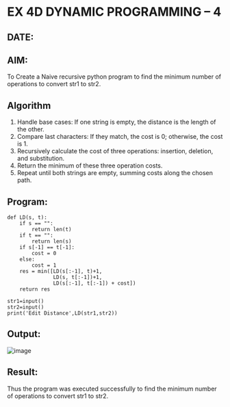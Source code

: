 # EX 4D DYNAMIC PROGRAMMING – 4
## DATE:
## AIM:
To Create a Naive recursive python program to find the minimum number of operations to convert str1 to str2.

## Algorithm
1. Handle base cases: If one string is empty, the distance is the length of the other.
2. Compare last characters: If they match, the cost is 0; otherwise, the cost is 1.
3. Recursively calculate the cost of three operations: insertion, deletion, and substitution.
4. Return the minimum of these three operation costs.
5. Repeat until both strings are empty, summing costs along the chosen path. 

## Program:


```
def LD(s, t):
    if s == "":
        return len(t)
    if t == "":
        return len(s)
    if s[-1] == t[-1]:
        cost = 0
    else:
        cost = 1
    res = min([LD(s[:-1], t)+1,
               LD(s, t[:-1])+1, 
               LD(s[:-1], t[:-1]) + cost])
    return res
    
str1=input()
str2=input()
print('Edit Distance',LD(str1,str2))
```
## Output:

![image](https://github.com/user-attachments/assets/2db44139-019c-4291-8f37-04299f05c8cd)

## Result:
Thus the program was executed successfully to find the minimum number of operations to convert str1 to str2.

